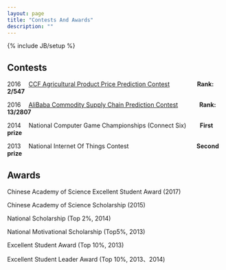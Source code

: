 ```yaml
---
layout: page
title: "Contests And Awards"
description: ""
---
```

{% include JB/setup %}

## Contests
2016 &emsp;[CCF Agricultural Product Price Prediction Contest](http://www.datafountain.cn/#/competitions/244/intro)   &emsp;&emsp;&emsp;&emsp; <b>Rank: 2/547</b>

2016&emsp; [AliBaba Commodity Supply Chain Prediction Contest](https://tianchi.aliyun.com/competition/information.htm?spm=5176.100067.5678.2.uvYOch&raceId=231530)    &emsp;&emsp;&emsp;  <b>Rank: 13/2807</b>  

2014 &emsp;National Computer Game Championships (Connect Six)&emsp;&emsp; <b>First prize</b>

2013 &emsp;National Internet Of Things Contest &emsp;&emsp;&emsp;&emsp;&emsp;&emsp;&emsp;&emsp;&emsp;&emsp;&emsp;<b>Second prize</b>

## Awards

Chinese Academy of Science Excellent Student Award (2017)

Chinese Academy of Science Scholarship (2015)

National Scholarship (Top 2%, 2014)

National Motivational Scholarship (Top5%, 2013)

Excellent Student Award (Top 10%, 2013)

Excellent Student Leader Award (Top 10%, 2013、2014)